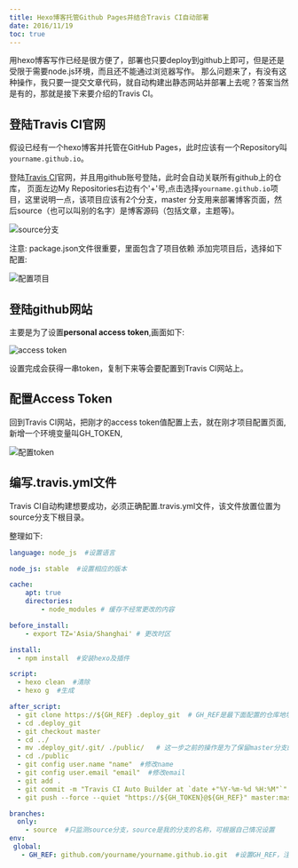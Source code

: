```yaml
---
title: Hexo博客托管Github Pages并结合Travis CI自动部署
date: 2016/11/19
toc: true
---
```


用hexo博客写作已经是很方便了，部署也只要deploy到github上即可，但是还是受限于需要node.js环境，而且还不能通过浏览器写作。
那么问题来了，有没有这种操作，我只要一提交文章代码，就自动构建出静态网站并部署上去呢？答案当然是有的，那就是接下来要介绍的Travis CI。
<!--more-->
## 登陆Travis CI官网

假设已经有一个hexo博客并托管在GitHub Pages，此时应该有一个Repository叫`yourname.github.io`。

登陆[Travis CI](https://travis-ci.org/)官网，并且用github账号登陆，此时会自动关联所有github上的仓库，
页面左边My Repositories右边有个'+'号,点击选择`yourname.github.io`项目，这里说明一点，该项目应该有2个分支，master
分支用来部署博客页面，然后source（也可以叫别的名字）是博客源码（包括文章，主题等)。

![source分支](https://ws1.sinaimg.cn/large/683a46dcgy1flp25fcb07j20s30cjwf9.jpg)

注意: package.json文件很重要，里面包含了项目依赖
添加完项目后，选择如下配置:

![配置项目](https://ws1.sinaimg.cn/large/683a46dcgy1flp2abwc46j20pw0i7t9h.jpg)

## 登陆github网站

主要是为了设置**personal access token**,画面如下:

![access token](https://ws1.sinaimg.cn/large/683a46dcgy1flp2f2ydgkj20rp0xgwh4.jpg)

设置完成会获得一串token，复制下来等会要配置到Travis CI网站上。

## 配置Access Token

回到Travis CI网站，把刚才的access token值配置上去，就在刚才项目配置页面,新增一个环境变量叫GH_TOKEN,

![配置token](https://ws1.sinaimg.cn/large/683a46dcgy1flp2hxb59sj20qg05z74c.jpg)

## 编写.travis.yml文件

Travis CI自动构建想要成功，必须正确配置.travis.yml文件，该文件放置位置为source分支下根目录。

整理如下:

```yml
language: node_js  #设置语言

node_js: stable  #设置相应的版本

cache:
    apt: true
    directories:
        - node_modules # 缓存不经常更改的内容

before_install:
    - export TZ='Asia/Shanghai' # 更改时区

install:
  - npm install  #安装hexo及插件

script:
  - hexo clean  #清除
  - hexo g  #生成

after_script:
  - git clone https://${GH_REF} .deploy_git  # GH_REF是最下面配置的仓库地址
  - cd .deploy_git
  - git checkout master
  - cd ../
  - mv .deploy_git/.git/ ./public/   # 这一步之前的操作是为了保留master分支的提交记录，不然每次git init的话只有1条commit
  - cd ./public
  - git config user.name "name"  #修改name
  - git config user.email "email"  #修改email
  - git add .
  - git commit -m "Travis CI Auto Builder at `date +"%Y-%m-%d %H:%M"`"  # 提交记录包含时间 跟上面更改时区配合
  - git push --force --quiet "https://${GH_TOKEN}@${GH_REF}" master:master  #GH_TOKEN是在Travis中配置token的名称

branches:
  only:
    - source  #只监测source分支，source是我的分支的名称，可根据自己情况设置
env:
 global:
   - GH_REF: github.com/yourname/yourname.github.io.git  #设置GH_REF，注意更改yourname
```
